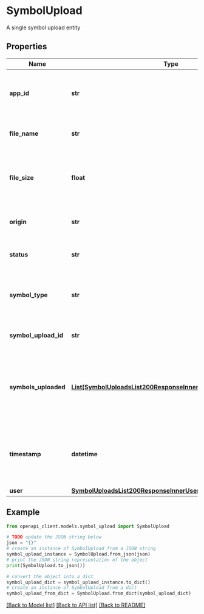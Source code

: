 # SymbolUpload

A single symbol upload entity

## Properties

Name | Type | Description | Notes
------------ | ------------- | ------------- | -------------
**app_id** | **str** | The application that this symbol upload belongs to | 
**file_name** | **str** | The file name for the symbol upload | [optional] 
**file_size** | **float** | The size of the file in Mebibytes. This may be 0 until the status is indexed | [optional] 
**origin** | **str** | The origin of the symbol upload | [optional] 
**status** | **str** | The current status for the symbol upload | 
**symbol_type** | **str** | The type of the symbol for the current symbol upload | 
**symbol_upload_id** | **str** | The id for the current symbol upload | 
**symbols_uploaded** | [**List[SymbolUploadsList200ResponseInnerSymbolsUploadedInner]**](SymbolUploadsList200ResponseInnerSymbolsUploadedInner.md) | The symbols found in the upload. This may be empty until the status is indexed | [optional] 
**timestamp** | **datetime** | When the symbol upload was committed, or last transaction time if not committed | [optional] 
**user** | [**SymbolUploadsList200ResponseInnerUser**](SymbolUploadsList200ResponseInnerUser.md) |  | [optional] 

## Example

```python
from openapi_client.models.symbol_upload import SymbolUpload

# TODO update the JSON string below
json = "{}"
# create an instance of SymbolUpload from a JSON string
symbol_upload_instance = SymbolUpload.from_json(json)
# print the JSON string representation of the object
print(SymbolUpload.to_json())

# convert the object into a dict
symbol_upload_dict = symbol_upload_instance.to_dict()
# create an instance of SymbolUpload from a dict
symbol_upload_from_dict = SymbolUpload.from_dict(symbol_upload_dict)
```
[[Back to Model list]](../README.md#documentation-for-models) [[Back to API list]](../README.md#documentation-for-api-endpoints) [[Back to README]](../README.md)


